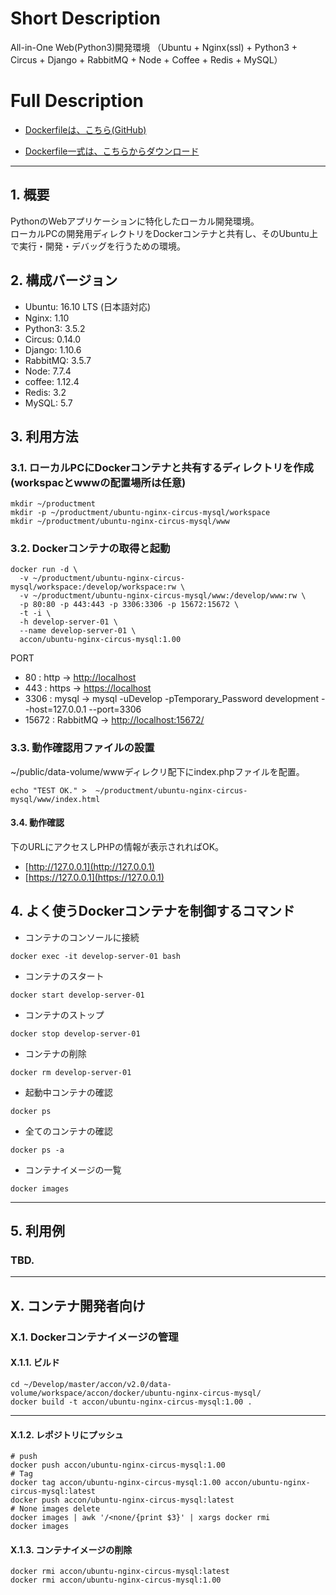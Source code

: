 # Short Description
All-in-One Web(Python3)開発環境 （Ubuntu + Nginx(ssl) + Python3 + Circus + Django + RabbitMQ + Node + Coffee + Redis + MySQL）

# Full Description

* [Dockerfileは、こちら(GitHub)](https://github.com/maemori/accon/blob/master/docker/ubuntu-nginx-circus-mysql/Dockerfile)

* [Dockerfile一式は、こちらからダウンロード](https://kurobuta.jp/download/get/20)

-----

## 1. 概要

PythonのWebアプリケーションに特化したローカル開発環境。  
ローカルPCの開発用ディレクトリをDockerコンテナと共有し、そのUbuntu上で実行・開発・デバッグを行うための環境。

## 2. 構成バージョン

 * Ubuntu: 16.10 LTS (日本語対応)
 * Nginx: 1.10
 * Python3: 3.5.2
 * Circus: 0.14.0
 * Django: 1.10.6
 * RabbitMQ: 3.5.7
 * Node: 7.7.4
 * coffee: 1.12.4
 * Redis: 3.2
 * MySQL: 5.7

## 3. 利用方法

### 3.1. ローカルPCにDockerコンテナと共有するディレクトリを作成(workspacとwwwの配置場所は任意)

```bash:
mkdir ~/productment
mkdir -p ~/productment/ubuntu-nginx-circus-mysql/workspace
mkdir ~/productment/ubuntu-nginx-circus-mysql/www
```

### 3.2. Dockerコンテナの取得と起動

```bash:
docker run -d \
  -v ~/productment/ubuntu-nginx-circus-mysql/workspace:/develop/workspace:rw \
  -v ~/productment/ubuntu-nginx-circus-mysql/www:/develop/www:rw \
  -p 80:80 -p 443:443 -p 3306:3306 -p 15672:15672 \
  -t -i \
  -h develop-server-01 \
  --name develop-server-01 \
  accon/ubuntu-nginx-circus-mysql:1.00
```

PORT  
 * 80 : http -> [http://localhost](http://localhost)
 * 443 : https -> [https://localhost](https://localhost)
 * 3306 : mysql -> mysql -uDevelop -pTemporary_Password development --host=127.0.0.1 --port=3306
 * 15672 : RabbitMQ -> [http://localhost:15672/](http://localhost:15672/)

### 3.3. 動作確認用ファイルの設置

~/public/data-volume/wwwディレクリ配下にindex.phpファイルを配置。

```
echo "TEST OK." >  ~/productment/ubuntu-nginx-circus-mysql/www/index.html
```

#### 3.4. 動作確認

下のURLにアクセスしPHPの情報が表示されればOK。

* [http://127.0.0.1](http://127.0.0.1)
* [https://127.0.0.1](https://127.0.0.1)

## 4. よく使うDockerコンテナを制御するコマンド

* コンテナのコンソールに接続

```bash:
docker exec -it develop-server-01 bash
```

* コンテナのスタート

```bash:
docker start develop-server-01
```

* コンテナのストップ

```bash:
docker stop develop-server-01
```

* コンテナの削除

```bash:
docker rm develop-server-01
```

* 起動中コンテナの確認

```bash:
docker ps
```

* 全てのコンテナの確認

```bash:
docker ps -a
```

* コンテナイメージの一覧

```bash:
docker images
```

-----

## 5. 利用例

### TBD.

-----

## X. コンテナ開発者向け

### X.1. Dockerコンテナイメージの管理

#### X.1.1. ビルド

```bash:
cd ~/Develop/master/accon/v2.0/data-volume/workspace/accon/docker/ubuntu-nginx-circus-mysql/
docker build -t accon/ubuntu-nginx-circus-mysql:1.00 .
```

----

#### X.1.2. レポジトリにプッシュ

```bash:
# push
docker push accon/ubuntu-nginx-circus-mysql:1.00
# Tag
docker tag accon/ubuntu-nginx-circus-mysql:1.00 accon/ubuntu-nginx-circus-mysql:latest
docker push accon/ubuntu-nginx-circus-mysql:latest
# None images delete
docker images | awk '/<none/{print $3}' | xargs docker rmi
docker images
```

#### X.1.3. コンテナイメージの削除

```
docker rmi accon/ubuntu-nginx-circus-mysql:latest
docker rmi accon/ubuntu-nginx-circus-mysql:1.00
```
